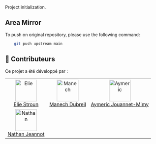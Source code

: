 Project initialization.

## Area Mirror

To push on original repository, please use the following command:

```bash
    git push upstream main
```

## 👥 Contributeurs

Ce projet a été développé par : 


| | | |
|:---:|:---:|:---:|
| <a href="https://github.com/eliestroun14"><img src="https://github.com/eliestroun14.png" width="70" height="70" alt="Elie"/><br/>Elie Stroun</a> | <a href="https://github.com/nitrached"><img src="https://github.com/nitrached.png" width="70" height="70" alt="Manech"/><br/>Manech Dubreil</a> | <a href="https://github.com/AymericJM"><img src="https://github.com/AymericJM.png" width="70" height="70" alt="Aymeric"/><br/>Aymeric Jouannet-Mimy</a> |
| <a href="https://github.com/nl1x"><img src="https://github.com/nl1x.png" width="70" height="70" alt="Nathan"/><br/>Nathan Jeannot</a> | | |
